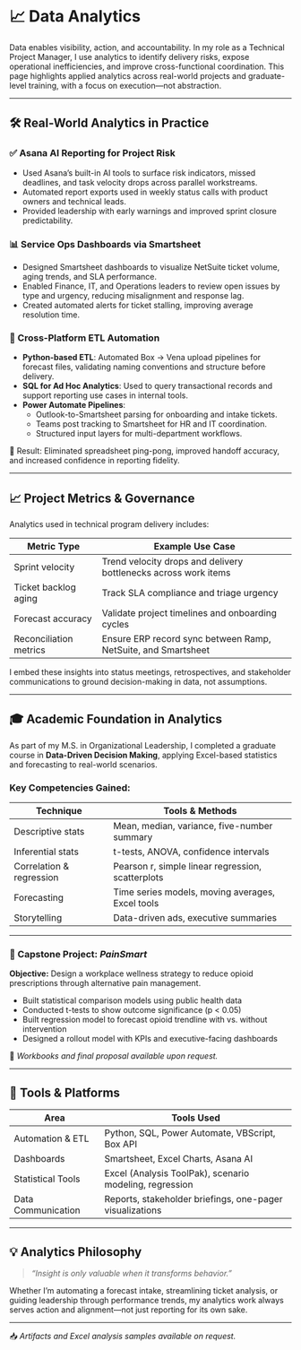 # 📈 Data Analytics

Data enables visibility, action, and accountability. In my role as a Technical Project Manager, I use analytics to identify delivery risks, expose operational inefficiencies, and improve cross-functional coordination. This page highlights applied analytics across real-world projects and graduate-level training, with a focus on execution—not abstraction.

---

## 🛠 Real-World Analytics in Practice

### ✅ Asana AI Reporting for Project Risk

- Used Asana’s built-in AI tools to surface risk indicators, missed deadlines, and task velocity drops across parallel workstreams.
- Automated report exports used in weekly status calls with product owners and technical leads.
- Provided leadership with early warnings and improved sprint closure predictability.

### 📊 Service Ops Dashboards via Smartsheet

- Designed Smartsheet dashboards to visualize NetSuite ticket volume, aging trends, and SLA performance.
- Enabled Finance, IT, and Operations leaders to review open issues by type and urgency, reducing misalignment and response lag.
- Created automated alerts for ticket stalling, improving average resolution time.

### 🔁 Cross-Platform ETL Automation

- **Python-based ETL**: Automated Box → Vena upload pipelines for forecast files, validating naming conventions and structure before delivery.
- **SQL for Ad Hoc Analytics**: Used to query transactional records and support reporting use cases in internal tools.
- **Power Automate Pipelines**:
  - Outlook-to-Smartsheet parsing for onboarding and intake tickets.
  - Teams post tracking to Smartsheet for HR and IT coordination.
  - Structured input layers for multi-department workflows.

📌 Result: Eliminated spreadsheet ping-pong, improved handoff accuracy, and increased confidence in reporting fidelity.

---

## 📈 Project Metrics & Governance

Analytics used in technical program delivery includes:

| Metric Type            | Example Use Case                                                |
|------------------------|------------------------------------------------------------------|
| Sprint velocity        | Trend velocity drops and delivery bottlenecks across work items |
| Ticket backlog aging   | Track SLA compliance and triage urgency                         |
| Forecast accuracy      | Validate project timelines and onboarding cycles                |
| Reconciliation metrics | Ensure ERP record sync between Ramp, NetSuite, and Smartsheet   |

I embed these insights into status meetings, retrospectives, and stakeholder communications to ground decision-making in data, not assumptions.

---

## 🎓 Academic Foundation in Analytics

As part of my M.S. in Organizational Leadership, I completed a graduate course in **Data-Driven Decision Making**, applying Excel-based statistics and forecasting to real-world scenarios.

### Key Competencies Gained:

| Technique              | Tools & Methods                                 |
|------------------------|--------------------------------------------------|
| Descriptive stats      | Mean, median, variance, five-number summary     |
| Inferential stats      | t-tests, ANOVA, confidence intervals            |
| Correlation & regression | Pearson r, simple linear regression, scatterplots |
| Forecasting            | Time series models, moving averages, Excel tools|
| Storytelling           | Data-driven ads, executive summaries            |

---

### 💊 Capstone Project: *PainSmart*

**Objective:** Design a workplace wellness strategy to reduce opioid prescriptions through alternative pain management.

- Built statistical comparison models using public health data
- Conducted t-tests to show outcome significance (p < 0.05)
- Built regression model to forecast opioid trendline with vs. without intervention
- Designed a rollout model with KPIs and executive-facing dashboards

📁 *Workbooks and final proposal available upon request.*

---

## 🔧 Tools & Platforms

| Area               | Tools Used                                              |
|--------------------|---------------------------------------------------------|
| Automation & ETL   | Python, SQL, Power Automate, VBScript, Box API          |
| Dashboards         | Smartsheet, Excel Charts, Asana AI                      |
| Statistical Tools  | Excel (Analysis ToolPak), scenario modeling, regression |
| Data Communication | Reports, stakeholder briefings, one-pager visualizations|

---

## 💡 Analytics Philosophy

> *“Insight is only valuable when it transforms behavior.”*

Whether I’m automating a forecast intake, streamlining ticket analysis, or guiding leadership through performance trends, my analytics work always serves action and alignment—not just reporting for its own sake.

---

📥 *Artifacts and Excel analysis samples available on request.*
